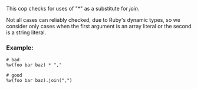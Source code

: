 This cop checks for uses of "*" as a substitute for _join_.

Not all cases can reliably checked, due to Ruby's dynamic
types, so we consider only cases when the first argument is an
array literal or the second is a string literal.

### Example:

    # bad
    %w(foo bar baz) * ","

    # good
    %w(foo bar baz).join(",")
